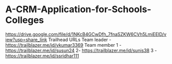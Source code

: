 # A-CRM-Application-for-Schools-Colleges
https://drive.google.com/file/d/1NKcB4GCwDfh_7fnaSZKW6CVh5LmiEElD/view?usp=share_link
Trailhead URLs
Team leader - https://trailblazer.me/id/vkumar3369
Team member 
1 - https://trailblazer.me/id/susun24
2- https://trailblazer.me/id/sunis38
3 - https://trailblazer.me/id/ssridhar111

